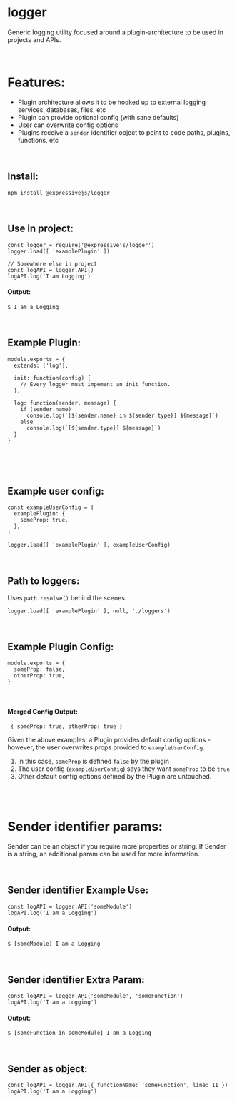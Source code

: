 # logger
Generic logging utility focused around a plugin-architecture to be used in projects and APIs.

<br>

# Features: #
- Plugin architecture allows it to be hooked up to external logging services, databases, files, etc
- Plugin can provide optional config (with sane defaults)
- User can overwrite config options
- Plugins receive a `sender` identifier object to point to code paths, plugins, functions, etc

<br>

## Install: ##
    npm install @expressivejs/logger

<br>

## Use in project: ##
    const logger = require('@expressivejs/logger')
    logger.load([ 'examplePlugin' ])

    // Somewhere else in project
    const logAPI = logger.API()
    logAPI.log('I am Logging')

#### Output: ####
    $ I am a Logging
    
<br>

## Example Plugin: ##
    module.exports = {
      extends: ['log'],
      
      init: function(config) {
        // Every logger must impement an init function.
      },
    
      log: function(sender, message) {
        if (sender.name)
          console.log(`[${sender.name} in ${sender.type}] ${message}`)
        else
          console.log(`[${sender.type}] ${message}`)
      }
    }

<br><br><br>

## Example user config: ##
    const exampleUserConfig = {
      examplePlugin: { 
        someProp: true,
      },
    }

    logger.load([ 'examplePlugin' ], exampleUserConfig)
    
<br>

## Path to loggers: ##
Uses `path.resolve()` behind the scenes.

    logger.load([ 'examplePlugin' ], null, './loggers')

<br>

## Example Plugin Config: ##
    module.exports = {
      someProp: false,
      otherProp: true,
    }

<br>

#### Merged Config Output: ####
     { someProp: true, otherProp: true }
     
Given the above examples, a Plugin provides default config options - however, the user overwrites props provided to `exampleUserConfig`. 

1. In this case, `someProp` is defined `false` by the plugin
2. The user config (`exampleUserConfig`) says they want `someProp` to be `true`
3. Other default config options defined by the Plugin are untouched.

<br><br>

# Sender identifier params: ##
Sender can be an object if you require more properties or string.
If Sender is a string, an additional param can be used for more information.

<br>

## Sender identifier Example Use: ##
    const logAPI = logger.API('someModule')
    logAPI.log('I am a Logging')

#### Output: ####
    $ [someModule] I am a Logging
    
<br>

## Sender identifier Extra Param: ##
    const logAPI = logger.API('someModule', 'someFunction')
    logAPI.log('I am a Logging')

#### Output: ####
    $ [someFunction in someModule] I am a Logging
    
<br>


## Sender as object: ##
    const logAPI = logger.API({ functionName: 'someFunction', line: 11 })
    logAPI.log('I am a Logging')
    
<br>
